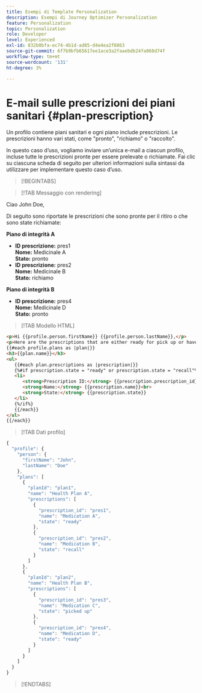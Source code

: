 ```yaml
---
title: Esempi di Template Personalization
description: Esempi di Journey Optimizer Personalization
feature: Personalization
topic: Personalization
role: Developer
level: Experienced
exl-id: 832b0bfa-ec74-4b1d-ad85-d4e4ea2f8863
source-git-commit: 6f7b9bfb65617ee1ace3a2faaebdb24fa068d74f
workflow-type: tm+mt
source-wordcount: '131'
ht-degree: 3%

---
```


# E-mail sulle prescrizioni dei piani sanitari {#plan-prescription}

Un profilo contiene piani sanitari e ogni piano include prescrizioni. Le prescrizioni hanno vari stati, come &quot;pronto&quot;, &quot;richiamo&quot; o &quot;raccolto&quot;.

In questo caso d’uso, vogliamo inviare un’unica e-mail a ciascun profilo, incluse tutte le prescrizioni pronte per essere prelevate o richiamate. Fai clic su ciascuna scheda di seguito per ulteriori informazioni sulla sintassi da utilizzare per implementare questo caso d’uso.

>[!BEGINTABS]

>[!TAB Messaggio con rendering]

<p>Ciao John Doe,</p>
<p>Di seguito sono riportate le prescrizioni che sono pronte per il ritiro o che sono state richiamate:</p>

**Piano di integrità A**

<ul>

<li>
      <strong>ID prescrizione:</strong> pres1<br>
      <strong>Nome:</strong> Medicinale A<br>
      <strong>Stato:</strong> pronto
   </li>

<li>
      <strong>ID prescrizione:</strong> pres2<br>
      <strong>Nome:</strong> Medicinale B<br>
      <strong>Stato:</strong> richiamo
   </li>

</ul>

**Piano di integrità B**

<ul>

<li>
      <strong>ID prescrizione:</strong> pres4<br>
      <strong>Nome:</strong> Medicinale D<br>
      <strong>Stato:</strong> pronto
   </li>

</ul>

>[!TAB Modello HTML]

```html
<p>Hi {{profile.person.firstName}} {{profile.person.lastName}},</p>
<p>Here are the prescriptions that are either ready for pick up or have been recalled:</p>
{{#each profile.plans as |plan|}}
<h3>{{plan.name}}</h3>
<ul>
   {{#each plan.prescriptions as |prescription|}}
   {%#if prescription.state = "ready" or prescription.state = "recall"%}
   <li>
      <strong>Prescription ID:</strong> {{prescription.prescription_id}}<br>
      <strong>Name:</strong> {{prescription.name}}<br>
      <strong>State:</strong> {{prescription.state}}
   </li>
   {%/if%}
   {{/each}}
</ul>
{{/each}}
```

>[!TAB Dati profilo]

```javascript
{
  "profile": {
    "person": {
      "firstName": "John",
      "lastName": "Doe"
    },
    "plans": [
      {
        "planId": "plan1",
        "name": "Health Plan A",
        "prescriptions": [
          {
            "prescription_id": "pres1",
            "name": "Medication A",
            "state": "ready"
          },
          {
            "prescription_id": "pres2",
            "name": "Medication B",
            "state": "recall"
          }
        ]
      },
      {
        "planId": "plan2",
        "name": "Health Plan B",
        "prescriptions": [
          {
            "prescription_id": "pres3",
            "name": "Medication C",
            "state": "picked up"
          },
          {
            "prescription_id": "pres4",
            "name": "Medication D",
            "state": "ready"
          }
        ]
      }
    ]
  }
}
```

>[!ENDTABS]
